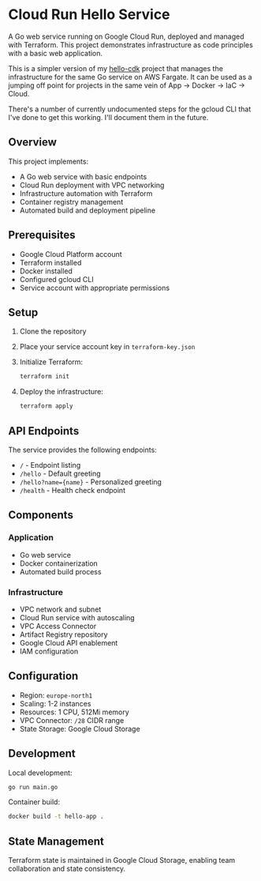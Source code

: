 # Cloud Run Hello Service

A Go web service running on Google Cloud Run, deployed and managed with Terraform. This project demonstrates infrastructure as code principles with a basic web application.

This is a simpler version of my [hello-cdk](https://github.com/jkarenko/hello-cdk) project that manages the infrastructure for the same Go service on AWS Fargate. It can be used as a jumping off point for projects in the same vein of App -> Docker -> IaC -> Cloud.

There's a number of currently undocumented steps for the gcloud CLI that I've done to get this working. I'll document them in the future.

## Overview

This project implements:
- A Go web service with basic endpoints
- Cloud Run deployment with VPC networking
- Infrastructure automation with Terraform
- Container registry management
- Automated build and deployment pipeline

## Prerequisites

- Google Cloud Platform account
- Terraform installed
- Docker installed
- Configured gcloud CLI
- Service account with appropriate permissions

## Setup

1. Clone the repository
2. Place your service account key in `terraform-key.json`
3. Initialize Terraform:

   ```bash
   terraform init
   ```
4. Deploy the infrastructure:

   ```bash
   terraform apply
   ```

## API Endpoints

The service provides the following endpoints:
- `/` - Endpoint listing
- `/hello` - Default greeting
- `/hello?name={name}` - Personalized greeting
- `/health` - Health check endpoint

## Components

### Application
- Go web service
- Docker containerization
- Automated build process

### Infrastructure
- VPC network and subnet
- Cloud Run service with autoscaling
- VPC Access Connector
- Artifact Registry repository
- Google Cloud API enablement
- IAM configuration

## Configuration

- Region: `europe-north1`
- Scaling: 1-2 instances
- Resources: 1 CPU, 512Mi memory
- VPC Connector: `/28` CIDR range
- State Storage: Google Cloud Storage

## Development

Local development:

```bash
go run main.go
```

Container build:

```bash
docker build -t hello-app .
```

## State Management

Terraform state is maintained in Google Cloud Storage, enabling team collaboration and state consistency.
